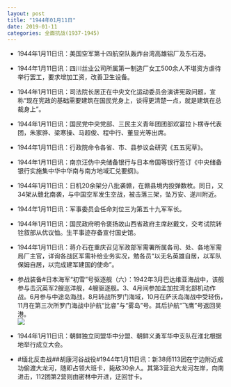 ```yaml
---
layout: post
title: "1944年01月11日"
date: 2019-01-11
categories: 全面抗战(1937-1945)
---
```


<meta name="referrer" content="no-referrer" />

- 1944年1月11日讯：美国空军第十四航空队轰炸台湾高雄铝厂及东石港。 

- 1944年1月11日讯：四川丝业公司所属第一制造厂女工500余人不堪资方虐待举行罢工，要求增加工资，改善卫生设备。 

- 1944年1月11日讯：司法院长居正在中央文化运动委员会演讲宪政问题，宣称“现在宪政的基础需要建筑在国民党身上，谈得更清楚一点，就是建筑在总裁身上”。 

- 1944年1月11日讯：国民党中央党部、三民主义青年团团部欢宴拉卜楞寺代表团，朱家骅、梁寒操、马超俊、程中行、董显光等出席。 

- 1944年1月11日讯：行政院命令各省、市、县参议会研究《五五宪草》。 

- 1944年1月11日讯：南京汪伪中央储备银行与日本帝国等银行签订《中央储备银行实施集中华中华南与南方地域汇兑要纲》。 

- 1944年1月11日讯：日机20余架分八批袭赣，在赣县境内投弹数枚。同日，又34架从赣北南袭，与中国空军发生空战，被击落三架，坠万安、遂川附近。 

- 1944年1月11日讯：军事委员会任命刘位三为第五十九军军长。 

- 1944年1月11日讯：国民政府明令褒扬故山西省政府主席赵戴文，交考试院转铨叙部从优议恤。生平事迹存备宣付国史馆。 

- 1944年1月11日讯：蒋介石在重庆召见军政部军需署所属各司、处、各地军需局厂主官，详询各战区军需补给业务实况，勉各员“以无名英雄自居，以军队保姆自居，以完成建军建国的使命”。 

- 参战装备#日本海军“初雪”号驱逐舰（六）：1942年3月巴达维亚海战中，该舰参与击沉英军2艘巡洋舰，4艘驱逐舰。3、4月间参加孟加拉湾北部机动作战。6月参与中途岛海战，8月转战所罗门海域，10月在萨沃岛海战中受轻伤，11月在第三次所罗门海战中护航“比睿”与“雾岛”号。其后护航“飞鹰”号返回吴港。 <br/><img src="https://wx1.sinaimg.cn/large/aca367d8ly1fz2eyotszrj22790u0n9g.jpg" />

- 1944年1月11日讯：朝鲜独立同盟华中分盟、朝鲜义勇军华中支队在淮北根据地举行成立大会。 

- #缅北反击战##胡康河谷战役#1944年1月11日讯：新38师113团在宁边附近成功偷渡大龙河，随即占领大班卡，毙敌30余人。其第3营沿大龙河左岸，向南进击，112团第2营则由密林中开进，迂回甘卡。 

